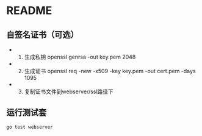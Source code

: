 # README

## 自签名证书（可选）
- 1. 生成私钥
openssl genrsa -out key.pem 2048
- 2. 生成证书
openssl req -new -x509 -key key.pem -out cert.pem -days 1095
- 3. 复制证书文件到webserver/ssl路径下

## 运行测试套
```shell
go test webserver
```